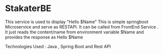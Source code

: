 # StakaterBE

This service is used to display "Hello $Name"
This is simple springboot Microservice and serve as RESTAPI. It can be called from FrontEnd Service .
It just reads the content/name from environment variable $Name and provides the response as Hello $Name

Technologies Used : Java , Spring Boot and Rest API
